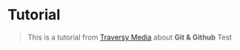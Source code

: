 # Tutorial
> This is a tutorial from [Traversy Media](https://www.youtube.com/channel/UC29ju8bIPH5as8OGnQzwJyA) about **Git & Github**
Test
